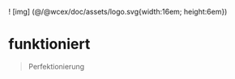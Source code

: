 <!--DESC: {"icon":"explore"} -->
! [img] (@/@wcex/doc/assets/logo.svg{width:16em; height:6em})
# funktioniert
> Perfektionierung
